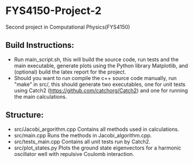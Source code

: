 # FYS4150-Project-2
Second project in Computational Physics(FYS4150)

## Build Instructions:

* Run main_script.sh, this will build the source code, run tests and the main executable, generate plots using the Python library Matplotlib, and (optional) build the latex report for the project.
* Should you want to run compile the c++ source code manually, run "make" in src/, this should generate two executables, one for unit tests using Catch2 (https://github.com/catchorg/Catch2) and one for running the main calculations.
&nbsp;

## Structure: 

* src/Jacobi_argorithm.cpp Contains all methods used in calculations.
* src/main.cpp Runs the methods in Jacobi_algorithm.cpp.
* src/tests_main.cpp Contains all unit tests run by Catch2.
* src/plot_states.py Plots the ground state eigenvectors for a harmonic oscillator well with repulsive Coulomb interaction.
&nbsp;
 
